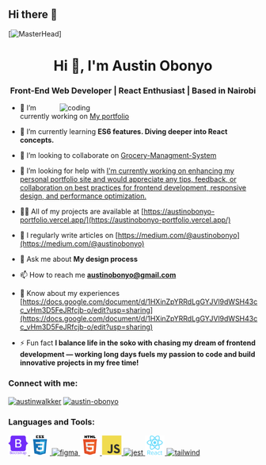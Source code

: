 ## Hi there 👋

[![MasterHead](https://www.canva.com/design/DAGkEq5hTbg/9kzYELTZJcYTTLThptAPKQ/view?utm_content=DAGkEq5hTbg&utm_campaign=designshare&utm_medium=link2&utm_source=uniquelinks&utlId=hacb7786b3d)]
<h1 align="center">Hi 👋, I'm Austin Obonyo</h1>
<h3 align="center">Front-End Web Developer | React Enthusiast | Based in Nairobi</h3>
<img align="right" alt="coding" width="400" src="https://camo.githubusercontent.com/88adc7c88c9d3dba7479020846ed35d13410e3707c7f149e1c6140cc6beaef9a/68747470733a2f2f70687973696373677572756b756c2e66696c65732e776f726470726573732e636f6d2f323031392f30322f6368617261637465722d312e676966">

- 🔭 I’m currently working on [My portfolio](https://austinobonyo-portfolio.vercel.app/)

- 🌱 I’m currently learning **ES6 features. Diving deeper into React concepts.**

- 👯 I’m looking to collaborate on [Grocery-Managment-System](https://grocery-managment-system.vercel.app/)

- 🤝 I’m looking for help with [I'm currently working on enhancing my personal portfolio site and would appreciate any tips, feedback, or collaboration on best practices for frontend development, responsive design, and performance optimization.](https://austinobonyo-portfolio.vercel.app/)

- 👨‍💻 All of my projects are available at [https://austinobonyo-portfolio.vercel.app/](https://austinobonyo-portfolio.vercel.app/)

- 📝 I regularly write articles on [https://medium.com/@austinobonyo](https://medium.com/@austinobonyo)

- 💬 Ask me about **My design process**

- 📫 How to reach me **austinobonyo@gmail.com**

- 📄 Know about my experiences [https://docs.google.com/document/d/1HXinZpYRRdLgGYJVl9dWSH43cc_vHm3D5FeJRfcjb-o/edit?usp=sharing](https://docs.google.com/document/d/1HXinZpYRRdLgGYJVl9dWSH43cc_vHm3D5FeJRfcjb-o/edit?usp=sharing)

- ⚡ Fun fact **I balance life in the soko with chasing my dream of frontend development — working long days fuels my passion to code and build innovative projects in my free time!**

<h3 align="left">Connect with me:</h3>
<p align="left">
<a href="https://twitter.com/austinwalkker" target="blank"><img align="center" src="https://raw.githubusercontent.com/rahuldkjain/github-profile-readme-generator/master/src/images/icons/Social/twitter.svg" alt="austinwalkker" height="30" width="40" /></a>
<a href="https://linkedin.com/in/austin-obonyo" target="blank"><img align="center" src="https://raw.githubusercontent.com/rahuldkjain/github-profile-readme-generator/master/src/images/icons/Social/linked-in-alt.svg" alt="austin-obonyo" height="30" width="40" /></a>
</p>

<h3 align="left">Languages and Tools:</h3>
<p align="left"> <a href="https://getbootstrap.com" target="_blank" rel="noreferrer"> <img src="https://raw.githubusercontent.com/devicons/devicon/master/icons/bootstrap/bootstrap-plain-wordmark.svg" alt="bootstrap" width="40" height="40"/> </a> <a href="https://www.w3schools.com/css/" target="_blank" rel="noreferrer"> <img src="https://raw.githubusercontent.com/devicons/devicon/master/icons/css3/css3-original-wordmark.svg" alt="css3" width="40" height="40"/> </a> <a href="https://www.figma.com/" target="_blank" rel="noreferrer"> <img src="https://www.vectorlogo.zone/logos/figma/figma-icon.svg" alt="figma" width="40" height="40"/> </a> <a href="https://www.w3.org/html/" target="_blank" rel="noreferrer"> <img src="https://raw.githubusercontent.com/devicons/devicon/master/icons/html5/html5-original-wordmark.svg" alt="html5" width="40" height="40"/> </a> <a href="https://developer.mozilla.org/en-US/docs/Web/JavaScript" target="_blank" rel="noreferrer"> <img src="https://raw.githubusercontent.com/devicons/devicon/master/icons/javascript/javascript-original.svg" alt="javascript" width="40" height="40"/> </a> <a href="https://jestjs.io" target="_blank" rel="noreferrer"> <img src="https://www.vectorlogo.zone/logos/jestjsio/jestjsio-icon.svg" alt="jest" width="40" height="40"/> </a> <a href="https://reactjs.org/" target="_blank" rel="noreferrer"> <img src="https://raw.githubusercontent.com/devicons/devicon/master/icons/react/react-original-wordmark.svg" alt="react" width="40" height="40"/> </a> <a href="https://tailwindcss.com/" target="_blank" rel="noreferrer"> <img src="https://www.vectorlogo.zone/logos/tailwindcss/tailwindcss-icon.svg" alt="tailwind" width="40" height="40"/> </a> </p>

